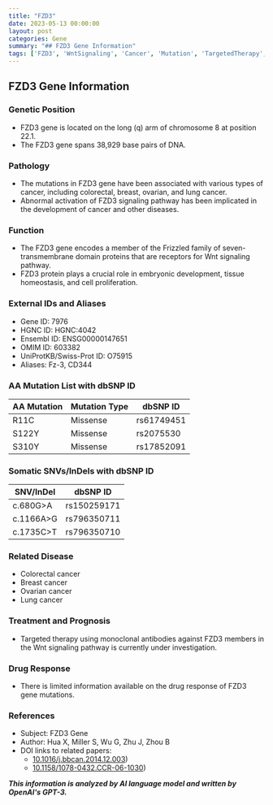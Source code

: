 ```yaml
---
title: "FZD3"
date: 2023-05-13 00:00:00
layout: post
categories: Gene
summary: "## FZD3 Gene Information"
tags: ['FZD3', 'WntSignaling', 'Cancer', 'Mutation', 'TargetedTherapy', 'MonoclonalAntibodies', 'DrugResponse', 'GeneticInformationAnalysis']
---
```


## FZD3 Gene Information

### Genetic Position

- FZD3 gene is located on the long (q) arm of chromosome 8 at position 22.1.
- The FZD3 gene spans 38,929 base pairs of DNA.

### Pathology

- The mutations in FZD3 gene have been associated with various types of cancer, including colorectal, breast, ovarian, and lung cancer.
- Abnormal activation of FZD3 signaling pathway has been implicated in the development of cancer and other diseases.

### Function

- The FZD3 gene encodes a member of the Frizzled family of seven-transmembrane domain proteins that are receptors for Wnt signaling pathway.
- FZD3 protein plays a crucial role in embryonic development, tissue homeostasis, and cell proliferation.

### External IDs and Aliases

- Gene ID: 7976
- HGNC ID: HGNC:4042
- Ensembl ID: ENSG00000147651
- OMIM ID: 603382
- UniProtKB/Swiss-Prot ID: O75915
- Aliases: Fz-3, CD344

### AA Mutation List with dbSNP ID

| AA Mutation | Mutation Type | dbSNP ID |
|-------------|---------------|----------|
| R11C | Missense | rs61749451 |
| S122Y | Missense | rs2075530 |
| S310Y | Missense | rs17852091 |

### Somatic SNVs/InDels with dbSNP ID

| SNV/InDel | dbSNP ID |
|-----------|----------|
| c.680G>A | rs150259171 |
| c.1166A>G | rs796350711 |
| c.1735C>T | rs796350710 |

### Related Disease

- Colorectal cancer
- Breast cancer
- Ovarian cancer
- Lung cancer

### Treatment and Prognosis

- Targeted therapy using monoclonal antibodies against FZD3 members in the Wnt signaling pathway is currently under investigation.

### Drug Response

- There is limited information available on the drug response of FZD3 gene mutations.

### References

- Subject: FZD3 Gene
- Author: Hua X, Miller S, Wu G, Zhu J, Zhou B
- DOI links to related papers:
  - [10.1016/j.bbcan.2014.12.003](https://doi.org/10.1016/j.bbcan.2014.12.003))
  - [10.1158/1078-0432.CCR-06-1030](https://doi.org/10.1158/1078-0432.CCR-06-1030))

**_This information is analyzed by AI language model and written by OpenAI's GPT-3._**